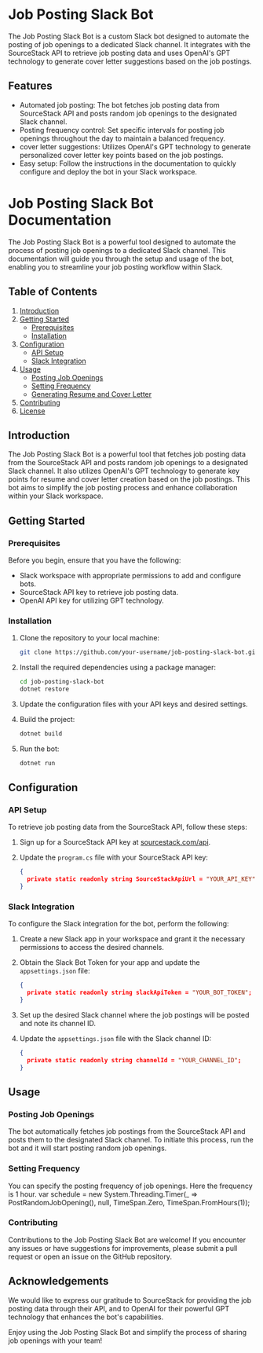 # Job Posting Slack Bot

The Job Posting Slack Bot is a custom Slack bot designed to automate the posting of job openings to a dedicated Slack channel. It integrates with the SourceStack API to retrieve job posting data and uses OpenAI's GPT technology to generate cover letter suggestions based on the job postings.

## Features

- Automated job posting: The bot fetches job posting data from SourceStack API and posts random job openings to the designated Slack channel.
- Posting frequency control: Set specific intervals for posting job openings throughout the day to maintain a balanced frequency.
- cover letter suggestions: Utilizes OpenAI's GPT technology to generate personalized cover letter key points based on the job postings.
- Easy setup: Follow the instructions in the documentation to quickly configure and deploy the bot in your Slack workspace.

# Job Posting Slack Bot Documentation

The Job Posting Slack Bot is a powerful tool designed to automate the process of posting job openings to a dedicated Slack channel. This documentation will guide you through the setup and usage of the bot, enabling you to streamline your job posting workflow within Slack.

## Table of Contents

1. [Introduction](#introduction)
2. [Getting Started](#getting-started)
    - [Prerequisites](#prerequisites)
    - [Installation](#installation)
3. [Configuration](#configuration)
    - [API Setup](#api-setup)
    - [Slack Integration](#slack-integration)
4. [Usage](#usage)
    - [Posting Job Openings](#posting-job-openings)
    - [Setting Frequency](#setting-frequency)
    - [Generating Resume and Cover Letter](#generating-resume-and-cover-letter)
5. [Contributing](#contributing)
6. [License](#license)

## Introduction

The Job Posting Slack Bot is a powerful tool that fetches job posting data from the SourceStack API and posts random job openings to a designated Slack channel. It also utilizes OpenAI's GPT technology to generate key points for resume and cover letter creation based on the job postings. This bot aims to simplify the job posting process and enhance collaboration within your Slack workspace.

## Getting Started

### Prerequisites

Before you begin, ensure that you have the following:

- Slack workspace with appropriate permissions to add and configure bots.
- SourceStack API key to retrieve job posting data.
- OpenAI API key for utilizing GPT technology.

### Installation

1. Clone the repository to your local machine:

   ```bash
   git clone https://github.com/your-username/job-posting-slack-bot.git
   ```

2. Install the required dependencies using a package manager:

   ```bash
   cd job-posting-slack-bot
   dotnet restore
   ```

3. Update the configuration files with your API keys and desired settings.

4. Build the project:

   ```bash
   dotnet build
   ```

5. Run the bot:

   ```bash
   dotnet run
   ```

## Configuration

### API Setup

To retrieve job posting data from the SourceStack API, follow these steps:

1. Sign up for a SourceStack API key at [sourcestack.com/api](https://www.sourcestack.com/api).

2. Update the `program.cs` file with your SourceStack API key:

   ```json
   {
     private static readonly string SourceStackApiUrl = "YOUR_API_KEY";
   }
   ```

### Slack Integration

To configure the Slack integration for the bot, perform the following:

1. Create a new Slack app in your workspace and grant it the necessary permissions to access the desired channels.

2. Obtain the Slack Bot Token for your app and update the `appsettings.json` file:

   ```json
   {
     private static readonly string slackApiToken = "YOUR_BOT_TOKEN";
   }
   ```

3. Set up the desired Slack channel where the job postings will be posted and note its channel ID.

4. Update the `appsettings.json` file with the Slack channel ID:

   ```json
   {
     private static readonly string channelId = "YOUR_CHANNEL_ID";
   }
   ```

## Usage

### Posting Job Openings

The bot automatically fetches job postings from the SourceStack API and posts them to the designated Slack channel. To initiate this process, run the bot and it will start posting random job openings.

### Setting Frequency

You can specify the posting frequency of job openings. Here the frequency is 1 hour. 
var schedule = new System.Threading.Timer(_ => PostRandomJobOpening(), null, TimeSpan.Zero, TimeSpan.FromHours(1));


### Contributing
Contributions to the Job Posting Slack Bot are welcome! If you encounter any issues or have suggestions for improvements, please submit a pull request or open an issue on the GitHub repository.

## Acknowledgements

We would like to express our gratitude to SourceStack for providing the job posting data through their API, and to OpenAI for their powerful GPT technology that enhances the bot's capabilities.

Enjoy using the Job Posting Slack Bot and simplify the process of sharing job openings with your team!
